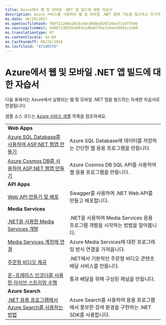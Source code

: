 ```yaml
---
title: Azure에서 웹 및 모바일 .NET 앱 빌드에 대한 자습서
description: Azure 서비스를 사용하여 웹 및 모바일 .NET 앱에 기능을 빌드하고 추가하는 자습서입니다.
ms.date: 10/19/2017
ms.openlocfilehash: f80f21246e2dc6c44c80d6a820720aa73a3ffb4b
ms.sourcegitcommit: 5d9b713653b3d03e1d0a67f6e126ee399d1c2a60
ms.translationtype: HT
ms.contentlocale: ko-KR
ms.lasthandoff: 09/26/2018
ms.locfileid: "47190576"
---
```

# <a name="tutorials-for-building-web-and-mobile-apps-with-net-in-azure"></a>Azure에서 웹 및 모바일 .NET 앱 빌드에 대한 자습서

다음 표에서는 Azure에서 실행되는 웹 및 모바일 .NET 앱을 빌드하는 자세한 자습서로 연결됩니다.

샘플 소스 코드는 [Azure 서비스 샘플](https://azure.microsoft.com/resources/samples/?platform=dotnet) 목록을 참조하세요.

| | |
|---|---|
| **Web Apps**||
| [Azure SQL Database를 사용하여 ASP.NET 웹앱 만들기][1] | Azure SQL Database에 데이터를 저장하는 간단한 웹 응용 프로그램을 만듭니다. | 
| [Azure Cosmos DB를 사용하여 ASP.NET 웹앱 만들기][2] | Azure Cosmos DB SQL API를 사용하여 웹 응용 프로그램을 만듭니다. | 
| **API Apps**||
| [Web API 만들기 및 배포][3] | Swagger를 사용하여 .NET Web API를 만들고 배포합니다. | 
| **Media Services** | |
| [.NET을 사용한 Media Services 개발][6] | .NET을 사용하여 Media Services 응용 프로그램 개발을 시작하는 방법을 알아봅니다. |
| [Media Services 계정에 연결][7] | Azure Media Services에 대한 프로그래밍 방식 연결을 가져옵니다. |
| [주문형 비디오 제공][4] | .NET에서 기본적인 주문형 비디오 콘텐츠 배달 서비스를 만듭니다. | 
| [온-프레미스 인코더를 사용한 라이브 스트리밍 수행][8] | 통과 배달을 위해 구성된 채널을 만듭니다. |
| **Azure Search**||
| [.NET 응용 프로그램에서 Azure Search를 사용하는 방법][5] | Azure Search를 사용하여 응용 프로그램에서 풍부한 검색 환경을 구현하는 .NET SDK를 사용합니다. | 



[1]: /azure/app-service-web/app-service-web-tutorial-dotnet-sqldatabase
[2]: /azure/cosmos-db/sql-api-dotnet-application
[3]: /azure/app-service-api/app-service-api-dotnet-get-started
[4]: /azure/media-services/media-services-dotnet-get-started
[5]: /azure/search/search-howto-dotnet-sdk
[6]: /azure/media-services/media-services-dotnet-how-to-use
[7]: /azure/media-services/media-services-dotnet-connect-programmatically
[8]: /azure/media-services/media-services-dotnet-live-encode-with-onpremises-encoders
